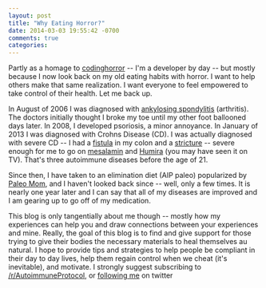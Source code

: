 ```yaml
---
layout: post
title: "Why Eating Horror?"
date: 2014-03-03 19:55:42 -0700
comments: true
categories: 
---
```


Partly as a homage to [codinghorror](http://blog.codinghorror.com) -- I'm a developer by day -- but mostly because I now look back on my old eating habits with horror. I want to help others make that same realization. I want everyone to feel empowered to take control of their health. Let me back up.

<!-- more -->

In August of 2006 I was diagnosed with [ankylosing spondylitis](http://en.wikipedia.org/wiki/Ankylosing_spondylitis) (arthritis). The doctors initially thought I broke my toe until my other foot ballooned days later. In 2008, I developed psoriosis, a minor annoyance. In January of 2013 I was diagnosed with Crohns Disease (CD). I was actually diagnosed with severe CD -- I had a [fistula](http://en.wikipedia.org/wiki/Fistula) in my colon and a [stricture](http://www.crohnsforum.com/wiki/Stricture) -- severe enough for me to go on [mesalamin](http://en.wikipedia.org/wiki/Mesalazine) and [Humira](http://en.wikipedia.org/wiki/Humira) (you may have seen it on TV). That's three autoimmune diseases before the age of 21.

Since then, I have taken to an elimination diet (AIP paleo) popularized by [Paleo Mom](http://www.thepaleomom.com/), and I haven't looked back since -- well, only a few times. It is nearly one year later and I can say that all of my diseases are improved and I am gearing up to go off of my medication.

This blog is only tangentially about me though -- mostly how my experiences can help you and draw connections between your experiences and mine. Really, the goal of this blog is to find and give support for those trying to give their bodies the necessary materials to heal themselves au natural. I hope to provide tips and strategies to help people be compliant in their day to day lives, help them regain control when we cheat (it's inevitable), and motivate. I strongly suggest subscribing to [/r/AutoimmuneProtocol](http://www.reddit.com/r/AutoImmuneProtocol/), or [following me](https://twitter.com/EatingHorror) on twitter 

